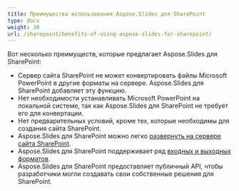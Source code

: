 ```yaml
---
title: Преимущества использования Aspose.Slides для SharePoint
type: docs
weight: 30
url: /sharepoint/benefits-of-using-aspose-slides-for-sharepoint/
---
```


Вот несколько преимуществ, которые предлагает Aspose.Slides для SharePoint:

- Сервер сайта SharePoint не может конвертировать файлы Microsoft PowerPoint в другие форматы на сервере. Aspose.Slides для SharePoint добавляет эту функцию.
- Нет необходимости устанавливать Microsoft PowerPoint на локальной системе, так как Aspose.Slides для SharePoint не требует его для конвертации.
- Нет предварительных условий, кроме тех, которые необходимы для создания сайта SharePoint.
- Aspose.Slides для SharePoint можно легко [развернуть на сервере сайта SharePoint](/slides/sharepoint/installing-aspose-slides-for-sharepoint/).
- Aspose.Slides для SharePoint поддерживает ряд [входных и выходных форматов](/slides/sharepoint/multiple-format-support/).
- Aspose.Slides для SharePoint предоставляет публичный API, чтобы разработчики могли создавать свои собственные решения для SharePoint.